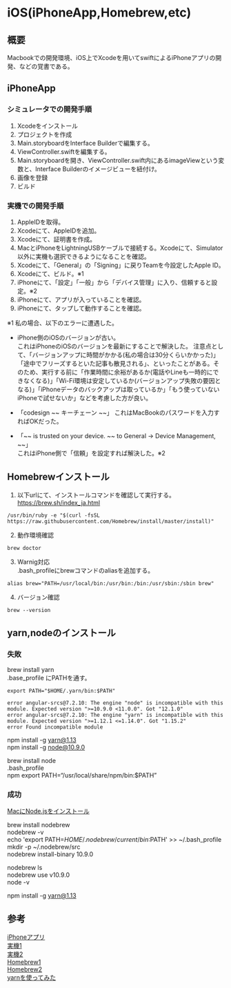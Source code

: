 # iOS(iPhoneApp,Homebrew,etc)

## 概要
Macbookでの開発環境、iOS上でXcodeを用いてswiftによるiPhoneアプリの開発、などの覚書である。   

## iPhoneApp

### シミュレータでの開発手順
1. Xcodeをインストール  
1. プロジェクトを作成  
1. Main.storyboardをInterface Builderで編集する。  
1. ViewController.swiftを編集する。  
1. Main.storyboardを開き、ViewController.swift内にあるimageViewという変数と、Interface Builderのイメージビューを紐付け。  
1. 画像を登録  
1. ビルド    

### 実機での開発手順
1. AppleIDを取得。
1. Xcodeにて、AppleIDを追加。
1. Xcodeにて、証明書を作成。
1. MacとiPhoneをLightningUSBケーブルで接続する。Xcodeにて、Simulator以外に実機も選択できるようになることを確認。
1. Xcodeにて、「General」の「Signing」に戻りTeamを今設定したApple ID。
1. Xcodeにて、ビルド。※1
1. iPhoneにて、「設定」「一般」から「デバイス管理」に入り、信頼すると設定。※2
1. iPhoneにて、アプリが入っていることを確認。
1. iPhoneにて、タップして動作することを確認。  

※1 私の場合、以下のエラーに遭遇した。   
- iPhone側のiOSのバージョンが古い。  
これはiPhoneのiOSのバージョンを最新にすることで解決した。
注意点として、「バージョンアップに時間がかかる(私の場合は30分くらいかかった)」「途中でフリーズするといた記事も散見される」、といったことがある。そのため、実行する前に「作業時間に余裕があるか(電話やLineも一時的にできなくなる)」「Wi-Fi環境は安定しているか(バージョンアップ失敗の要因となる)」「iPhoneデータのバックアップは取っているか」「もう使っていないiPhoneで試せないか」などを考慮した方が良い。

- 「codesign ~~ キーチェーン ~~」 
これはMacBookのパスワードを入力すればOKだった。

- 「~~ is trusted on your device. ~~ to General -> Device Management, ~~」  
これはiPhone側で「信頼」を設定すれば解決した。※2  


## Homebrewインストール

1. 以下urlにて、インストールコマンドを確認して実行する。   
https://brew.sh/index_ja.html  
```
/usr/bin/ruby -e "$(curl -fsSL https://raw.githubusercontent.com/Homebrew/install/master/install)"
```

2. 動作環境確認
```
brew doctor
```

3. Warnig対応  
.bash_profileにbrewコマンドのaliasを追加する。
```
alias brew="PATH=/usr/local/bin:/usr/bin:/bin:/usr/sbin:/sbin brew"
```

4. バージョン確認
```
brew --version
```  

## yarn,nodeのインストール

### 失敗
brew install yarn  
.base_profile にPATHを通す。
```  
export PATH="$HOME/.yarn/bin:$PATH"
```  
```  
error angular-srcs@7.2.10: The engine "node" is incompatible with this module. Expected version ">=10.9.0 <11.0.0". Got "12.1.0"
error angular-srcs@7.2.10: The engine "yarn" is incompatible with this module. Expected version ">=1.12.1 <=1.14.0". Got "1.15.2"
error Found incompatible module
```  

npm install -g yarn@1.13  
npm install -g node@10.9.0

brew install node  
.bash_profile  
npm export PATH=“/usr/local/share/npm/bin:$PATH”


### 成功
[MacにNode.jsをインストール](https://qiita.com/kyosuke5_20/items/c5f68fc9d89b84c0df09)


brew install nodebrew  
nodebrew -v  
echo 'export PATH=$HOME/.nodebrew/current/bin:$PATH' >> ~/.bash_profile  
mkdir -p ~/.nodebrew/src  
nodebrew install-binary 10.9.0  

nodebrew ls  
nodebrew use v10.9.0  
node -v  

npm install -g yarn@1.13  




## 参考
[iPhoneアプリ](https://udemy.benesse.co.jp/development/ios/how-to-use-xcode.html)  
[実機1](https://i-app-tec.com/ios/device-test.html)  
[実機2](https://qiita.com/segur/items/bef54efa7764885173bb)  
[Homebrew1](https://qiita.com/krtsatoqiita/items/ba567acacb93a7a02dd9)  
[Homebrew2](https://qiita.com/takuya0301/items/695f42f6904e979f0152)  
[yarnを使ってみた](https://qiita.com/masterkey1009/items/50f95b1187646a7db385)
